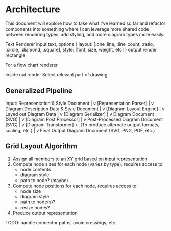 # Architecture

This document will explore how to take what I've learned so far and refactor components into something where I can leverage more shared code between rendering types, add styling, and more diagram types more easily.

Text Renderer
input text, options { layout: [:one_line, :line_count, :ratio, :circle, :diamond, :square], style: [font, size, weight, etc] }
output render rectangle

For a flow chart renderer

Inside out render
Select relevant part of drawing


## Generalized Pipeline

Input: Representation & Style Document
  |
  v
[Representation Parser]
  |
  v
Diagram Description Data & Style Document
  |
  v
[Diagram Layout Engine]
  |
  v
Layed out Diagram Data
  |
  v
[Diagram Serializer]
  |
  v
Diagram Document (SVG)
  |
  v
[Diagram Post Processor]
  |
  v
Post-Processed Diagram Document (SVG)
  |
  v
[Diagram Transformer]   <- (To produce alternate output formats, scaling, etc.)
  |
  v
Final Output Diagram Document (SVG, PNG, PDF, etc.)

## Grid Layout Algorithm

1. Assign all members to an XY grid based on input representation
2. Compute node sizes for each node (varies by type), requires access to:
    - node contents
    - diagram style
    - path to node? (maybe)
3. Compute node positions for each node, requires access to:
    - node size
    - diagram style
    - path to node(s)?
    - resize nodes?
4. Produce output representation

TODO: handle connector paths, avoid crossings, etc.

